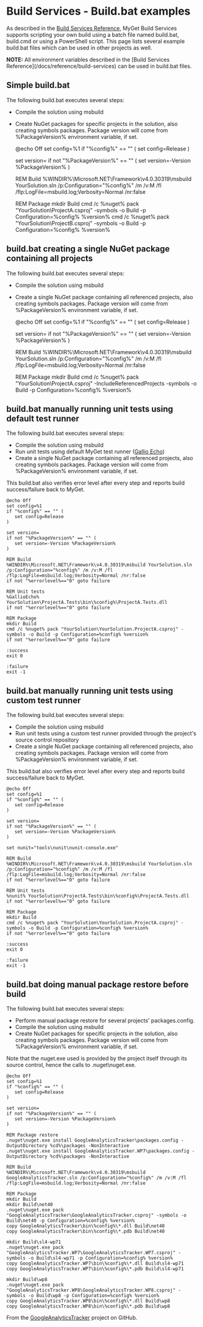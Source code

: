 # Build Services - Build.bat examples

As described in the [Build Services Reference](/docs/reference/build-services), MyGet Build Services supports scripting your own build using a batch file named build.bat, build.cmd or using a PowerShell script. This page lists several example build.bat files which can be used in other projects as well.

<p class="info">
    <strong>NOTE:</strong> All environment variables described in the [Build Services Reference](/docs/reference/build-services) can be used in build.bat files.
</p>

## Simple build.bat

The following build.bat executes several steps:

* Compile the solution using msbuild
* Create NuGet packages for specific projects in the solution, also creating symbols packages. Package version will come from %PackageVersion% environment variable, if set.

    @echo Off
    set config=%1
    if "%config%" == "" (
       set config=Release
    )
    
    set version=
    if not "%PackageVersion%" == "" (
       set version=-Version %PackageVersion%
    )
    
    REM Build
    %WINDIR%\Microsoft.NET\Framework\v4.0.30319\msbuild YourSolution.sln /p:Configuration="%config%" /m /v:M /fl /flp:LogFile=msbuild.log;Verbosity=Normal /nr:false

    REM Package
    mkdir Build
	cmd /c %nuget% pack "YourSolution\ProjectA.csproj" -symbols -o Build -p Configuration=%config% %version%
	cmd /c %nuget% pack "YourSolution\ProjectB.csproj" -symbols -o Build -p Configuration=%config% %version%
	
## build.bat creating a single NuGet package containing all projects

The following build.bat executes several steps:

* Compile the solution using msbuild
* Create a single NuGet package containing all referenced projects, also creating symbols packages. Package version will come from %PackageVersion% environment variable, if set.

    @echo Off
    set config=%1
    if "%config%" == "" (
       set config=Release
    )
    
    set version=
    if not "%PackageVersion%" == "" (
       set version=-Version %PackageVersion%
    )
    
    REM Build
    %WINDIR%\Microsoft.NET\Framework\v4.0.30319\msbuild YourSolution.sln /p:Configuration="%config%" /m /v:M /fl /flp:LogFile=msbuild.log;Verbosity=Normal /nr:false

    REM Package
    mkdir Build
	cmd /c %nuget% pack "YourSolution\ProjectA.csproj" -IncludeReferencedProjects -symbols -o Build -p Configuration=%config% %version%
	
## build.bat manually running unit tests using default test runner

The following build.bat executes several steps:

* Compile the solution using msbuild
* Run unit tests using default MyGet test runner ([Gallio Echo](http://www.gallio.org))
* Create a single NuGet package containing all referenced projects, also creating symbols packages. Package version will come from %PackageVersion% environment variable, if set.

This build.bat also verifies error level after every step and reports build success/failure back to MyGet.

    @echo Off
    set config=%1
    if "%config%" == "" (
       set config=Release
    )
    
    set version=
    if not "%PackageVersion%" == "" (
       set version=-Version %PackageVersion%
    )
    
    REM Build
    %WINDIR%\Microsoft.NET\Framework\v4.0.30319\msbuild YourSolution.sln /p:Configuration="%config%" /m /v:M /fl /flp:LogFile=msbuild.log;Verbosity=Normal /nr:false
	if not "%errorlevel%=="0" goto failure

	REM Unit tests
	%GallioEcho% YourSolution\ProjectA.Tests\bin\%config%\ProjectA.Tests.dll
	if not "%errorlevel%=="0" goto failure
	
    REM Package
    mkdir Build
	cmd /c %nuget% pack "YourSolution\YourSolution.ProjectA.csproj" -symbols -o Build -p Configuration=%config% %version%
	if not "%errorlevel%=="0" goto failure
	
	:success
	exit 0
	
	:failure
	exit -1
	
## build.bat manually running unit tests using custom test runner

The following build.bat executes several steps:

* Compile the solution using msbuild
* Run unit tests using a custom test runner provided through the project's source control repository
* Create a single NuGet package containing all referenced projects, also creating symbols packages. Package version will come from %PackageVersion% environment variable, if set.

This build.bat also verifies error level after every step and reports build success/failure back to MyGet.

    @echo Off
    set config=%1
    if "%config%" == "" (
       set config=Release
    )
    
    set version=
    if not "%PackageVersion%" == "" (
       set version=-Version %PackageVersion%
    )
    
	set nunit="tools\nunit\nunit-console.exe"
	
    REM Build
    %WINDIR%\Microsoft.NET\Framework\v4.0.30319\msbuild YourSolution.sln /p:Configuration="%config%" /m /v:M /fl /flp:LogFile=msbuild.log;Verbosity=Normal /nr:false
	if not "%errorlevel%=="0" goto failure

	REM Unit tests
	%nunit% YourSolution\ProjectA.Tests\bin\%config%\ProjectA.Tests.dll
	if not "%errorlevel%=="0" goto failure
	
    REM Package
    mkdir Build
	cmd /c %nuget% pack "YourSolution\YourSolution.ProjectA.csproj" -symbols -o Build -p Configuration=%config% %version%
	if not "%errorlevel%=="0" goto failure
	
	:success
	exit 0
	
	:failure
	exit -1

## build.bat doing manual package restore before build

The following build.bat executes several steps:

* Perform manual package restore for several projects' packages.config.
* Compile the solution using msbuild
* Create NuGet packages for specific projects in the solution, also creating symbols packages. Package version will come from %PackageVersion% environment variable, if set.

Note that the nuget.exe used is provided by the project itself through its source control, hence the calls to .nuget\nuget.exe.

    @echo Off
    set config=%1
    if "%config%" == "" (
       set config=Release
    )
    
    set version=
    if not "%PackageVersion%" == "" (
       set version=-Version %PackageVersion%
    )
    
    REM Package restore
    .nuget\nuget.exe install GoogleAnalyticsTracker\packages.config -OutputDirectory %cd%\packages -NonInteractive
    .nuget\nuget.exe install GoogleAnalyticsTracker.WP7\packages.config -OutputDirectory %cd%\packages -NonInteractive

    REM Build
    %WINDIR%\Microsoft.NET\Framework\v4.0.30319\msbuild GoogleAnalyticsTracker.sln /p:Configuration="%config%" /m /v:M /fl /flp:LogFile=msbuild.log;Verbosity=Normal /nr:false

    REM Package
    mkdir Build
    mkdir Build\net40
    .nuget\nuget.exe pack "GoogleAnalyticsTracker\GoogleAnalyticsTracker.csproj" -symbols -o Build\net40 -p Configuration=%config% %version%
    copy GoogleAnalyticsTracker\bin\%config%\*.dll Build\net40
    copy GoogleAnalyticsTracker\bin\%config%\*.pdb Build\net40
    
    mkdir Build\sl4-wp71
    .nuget\nuget.exe pack "GoogleAnalyticsTracker.WP7\GoogleAnalyticsTracker.WP7.csproj" -symbols -o Build\sl4-wp71 -p Configuration=%config% %version%
    copy GoogleAnalyticsTracker.WP7\bin\%config%\*.dll Build\sl4-wp71
    copy GoogleAnalyticsTracker.WP7\bin\%config%\*.pdb Build\sl4-wp71

    mkdir Build\wp8
    .nuget\nuget.exe pack "GoogleAnalyticsTracker.WP8\GoogleAnalyticsTracker.WP8.csproj" -symbols -o Build\wp8 -p Configuration=%config% %version%
    copy GoogleAnalyticsTracker.WP8\bin\%config%\*.dll Build\wp8
    copy GoogleAnalyticsTracker.WP8\bin\%config%\*.pdb Build\wp8

From the [GoogleAnalyticsTracker](https://github.com/maartenba/GoogleAnalyticsTracker) project on GitHub.